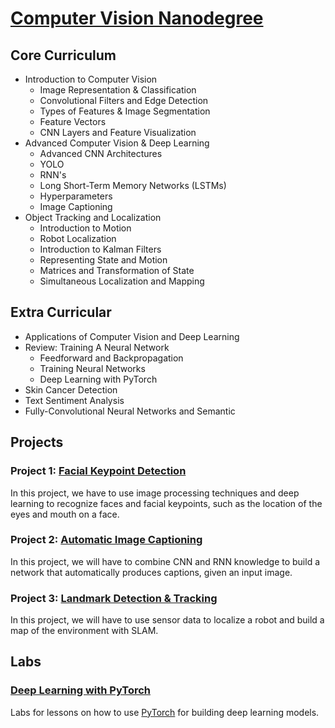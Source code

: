 # [Computer Vision Nanodegree](https://www.udacity.com/course/computer-vision-nanodegree--nd891)

## Core Curriculum

- Introduction to Computer Vision
  - Image Representation & Classification
  - Convolutional Filters and Edge Detection
  - Types of Features & Image Segmentation
  - Feature Vectors
  - CNN Layers and Feature Visualization
- Advanced Computer Vision & Deep Learning
  - Advanced CNN Architectures
  - YOLO
  - RNN's
  - Long Short-Term Memory Networks (LSTMs)
  - Hyperparameters
  - Image Captioning  
- Object Tracking and Localization
  - Introduction to Motion
  - Robot Localization
  - Introduction to Kalman Filters
  - Representing State and Motion
  - Matrices and Transformation of State
  - Simultaneous Localization and Mapping
  
## Extra Curricular

- Applications of Computer Vision and Deep Learning
- Review: Training A Neural Network
  - Feedforward and Backpropagation
  - Training Neural Networks
  - Deep Learning with PyTorch
 - Skin Cancer Detection
 - Text Sentiment Analysis
 - Fully-Convolutional Neural Networks and Semantic
 
## Projects

### Project 1: [Facial Keypoint Detection](Projects/Project_1/P1_Facial_Keypoints)

In this project, we have to use image processing techniques and deep learning to recognize faces and facial keypoints, such as the location of the eyes and mouth on a face.

### Project 2: [Automatic Image Captioning](https://github.com/HaraldoFilho/Computer-Vision-Nanodegree/)

In this project, we will have to combine CNN and RNN knowledge to build a network that automatically produces captions, given an input image.

### Project 3: [Landmark Detection & Tracking](https://github.com/HaraldoFilho/Computer-Vision-Nanodegree/)

In this project, we will have to use sensor data to localize a robot and build a map of the environment with SLAM.

## Labs

### [Deep Learning with PyTorch](https://github.com/HaraldoFilho/Computer-Vision-Nanodegree/tree/master/PyTorch)

Labs for lessons on how to use [PyTorch](https://pytorch.org/) for building deep learning models.
